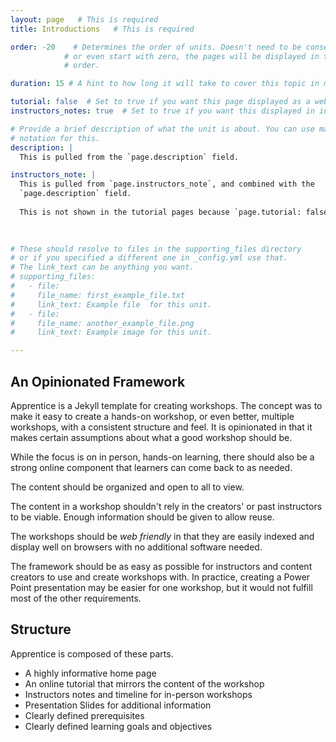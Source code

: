 ```yaml
---
layout: page   # This is required
title: Introductions   # This is required

order: -20    # Determines the order of units. Doesn't need to be consecutive though
            # or even start with zero, the pages will be displayed in their sort
            # order.

duration: 15 # A hint to how long it will take to cover this topic in mintues.

tutorial: false  # Set to true if you want this page displayed as a web page
instructors_notes: true  # Set to true if you want this displayed in instructors notes

# Provide a brief description of what the unit is about. You can use markdown
# notation for this.
description: |
  This is pulled from the `page.description` field.

instructors_note: |
  This is pulled from `page.instructors_note`, and combined with the 
  `page.description` field.
  
  This is not shown in the tutorial pages because `page.tutorial: false`.
  

  
# These should resolve to files in the supporting_files directory
# or if you specified a different one in _config.yml use that.
# The link_text can be anything you want.
# supporting_files:
#   - file:
#     file_name: first_example_file.txt
#     link_text: Example file  for this unit.
#   - file:
#     file_name: another_example_file.png
#     link_text: Example image for this unit.

---
```


## An Opinionated Framework

Apprentice is a Jekyll template for creating workshops. The concept was to
make it easy to create a hands-on workshop, or even better, multiple workshops, 
with a consistent structure and feel. It is opinionated in that it makes certain
assumptions about what a good workshop should be.

While the focus is on in person, hands-on learning, there should also
be a strong online component that learners can come back to as needed.

The content should be organized and open to all to view. 

The content in a workshop shouldn't rely in the creators' or past
instructors to be viable. Enough information should be given to allow reuse.

The workshops should be *web friendly* in that they are easily indexed 
and display well on browsers with no additional software needed.

The framework should be as easy as possible for instructors and content
creators to use and create workshops with. In practice, creating a 
Power Point presentation may be easier for one workshop, but it would not
fulfill most of the other requirements.

## Structure

Apprentice is composed of these parts.

- A highly informative home page
- An online tutorial that mirrors the content of the workshop
- Instructors notes and timeline for in-person workshops
- Presentation Slides for additional information
- Clearly defined prerequisites
- Clearly defined learning goals and objectives





